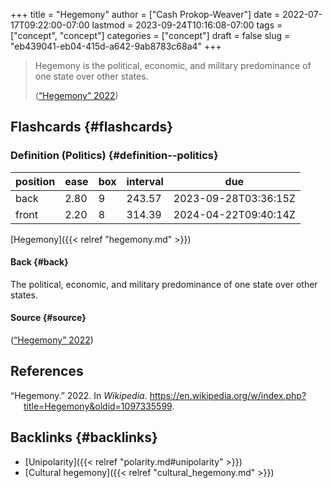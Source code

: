 +++
title = "Hegemony"
author = ["Cash Prokop-Weaver"]
date = 2022-07-17T09:22:00-07:00
lastmod = 2023-09-24T10:16:08-07:00
tags = ["concept", "concept"]
categories = ["concept"]
draft = false
slug = "eb439041-eb04-415d-a642-9ab8783c68a4"
+++

> Hegemony is the political, economic, and military predominance of one state over other states.
>
> (<a href="#citeproc_bib_item_1">“Hegemony” 2022</a>)


## Flashcards {#flashcards}


### Definition (Politics) {#definition--politics}

| position | ease | box | interval | due                  |
|----------|------|-----|----------|----------------------|
| back     | 2.80 | 9   | 243.57   | 2023-09-28T03:36:15Z |
| front    | 2.20 | 8   | 314.39   | 2024-04-22T09:40:14Z |

[Hegemony]({{< relref "hegemony.md" >}})


#### Back {#back}

The political, economic, and military predominance of one state over other states.


#### Source {#source}

(<a href="#citeproc_bib_item_1">“Hegemony” 2022</a>)

## References

<style>.csl-entry{text-indent: -1.5em; margin-left: 1.5em;}</style><div class="csl-bib-body">
  <div class="csl-entry"><a id="citeproc_bib_item_1"></a>“Hegemony.” 2022. In <i>Wikipedia</i>. <a href="https://en.wikipedia.org/w/index.php?title=Hegemony&oldid=1097335599">https://en.wikipedia.org/w/index.php?title=Hegemony&#38;oldid=1097335599</a>.</div>
</div>


## Backlinks {#backlinks}

-   [Unipolarity]({{< relref "polarity.md#unipolarity" >}})
-   [Cultural hegemony]({{< relref "cultural_hegemony.md" >}})
